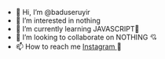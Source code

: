 - 👋 Hi, I’m @baduseruyir
- 👀 I’m interested in nothing
- 🌱 I’m currently learning JAVASCRIPT🤠
- 💞️ I’m looking to collaborate on NOTHING 💘
- 📫 How to reach me <a href=www.instagram.com/tm_exnoz._> Instagram </a>🙂

<!---
baduseruyir/baduseruyir is a ✨ special ✨ repository because its `README.md` (this file) appears on your GitHub profile.
You can click the Preview link to take a look at your changes.
--->
